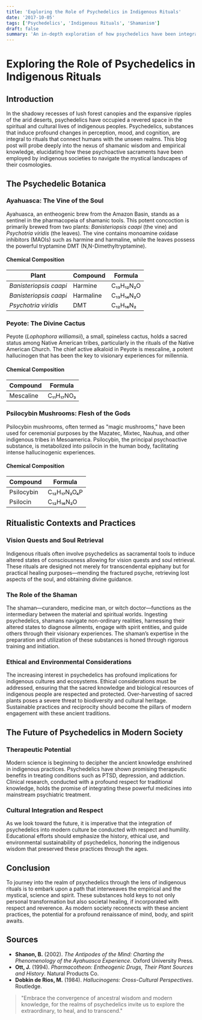```yaml
---
title: 'Exploring the Role of Psychedelics in Indigenous Rituals'
date: '2017-10-05'
tags: ['Psychedelics', 'Indigenous Rituals', 'Shamanism']
draft: false
summary: 'An in-depth exploration of how psychedelics have been integrated into indigenous rituals, combining shamanic wisdom with the articulate complexity of chemistry.'
---
```


# Exploring the Role of Psychedelics in Indigenous Rituals

## Introduction

In the shadowy recesses of lush forest canopies and the expansive ripples of the arid deserts, psychedelics have occupied a revered space in the spiritual and cultural lives of indigenous peoples. Psychedelics, substances that induce profound changes in perception, mood, and cognition, are integral to rituals that connect humans with the unseen realms. This blog post will probe deeply into the nexus of shamanic wisdom and empirical knowledge, elucidating how these psychoactive sacraments have been employed by indigenous societies to navigate the mystical landscapes of their cosmologies.

## The Psychedelic Botanica

### Ayahuasca: The Vine of the Soul

Ayahuasca, an entheogenic brew from the Amazon Basin, stands as a sentinel in the pharmacopeia of shamanic tools. This potent concoction is primarily brewed from two plants: _Banisteriopsis caapi_ (the vine) and _Psychotria viridis_ (the leaves). The vine contains monoamine oxidase inhibitors (MAOIs) such as harmine and harmaline, while the leaves possess the powerful tryptamine DMT (N,N-Dimethyltryptamine).

#### **Chemical Composition**

| Plant | Compound | Formula |
|-------|----------|---------|
| _Banisteriopsis caapi_ | Harmine | C₁₃H₁₂N₂O |
| _Banisteriopsis caapi_ | Harmaline | C₁₃H₁₄N₂O |
| _Psychotria viridis_ | DMT | C₁₂H₁₆N₂ |

### Peyote: The Divine Cactus

Peyote (_Lophophora williamsii_), a small, spineless cactus, holds a sacred status among Native American tribes, particularly in the rituals of the Native American Church. The chief active alkaloid in Peyote is mescaline, a potent hallucinogen that has been the key to visionary experiences for millennia.

#### **Chemical Composition**

| Compound | Formula |
|----------|---------|
| Mescaline | C₁₁H₁₇NO₃ |

### Psilocybin Mushrooms: Flesh of the Gods

Psilocybin mushrooms, often termed as "magic mushrooms," have been used for ceremonial purposes by the Mazatec, Mixtec, Nauhua, and other indigenous tribes in Mesoamerica. Psilocybin, the principal psychoactive substance, is metabolized into psilocin in the human body, facilitating intense hallucinogenic experiences.

#### **Chemical Composition**

| Compound | Formula |
|----------|---------|
| Psilocybin | C₁₂H₁₇N₂O₄P |
| Psilocin | C₁₂H₁₆N₂O |

## Ritualistic Contexts and Practices

### Vision Quests and Soul Retrieval

Indigenous rituals often involve psychedelics as sacramental tools to induce altered states of consciousness allowing for vision quests and soul retrieval. These rituals are designed not merely for transcendental epiphany but for practical healing purposes—mending the fractured psyche, retrieving lost aspects of the soul, and obtaining divine guidance.

### The Role of the Shaman

The shaman—curandero, medicine man, or witch doctor—functions as the intermediary between the material and spiritual worlds. Ingesting psychedelics, shamans navigate non-ordinary realities, harnessing their altered states to diagnose ailments, engage with spirit entities, and guide others through their visionary experiences. The shaman’s expertise in the preparation and utilization of these substances is honed through rigorous training and initiation.

### Ethical and Environmental Considerations

The increasing interest in psychedelics has profound implications for indigenous cultures and ecosystems. Ethical considerations must be addressed, ensuring that the sacred knowledge and biological resources of indigenous people are respected and protected. Over-harvesting of sacred plants poses a severe threat to biodiversity and cultural heritage. Sustainable practices and reciprocity should become the pillars of modern engagement with these ancient traditions.

## The Future of Psychedelics in Modern Society

### Therapeutic Potential

Modern science is beginning to decipher the ancient knowledge enshrined in indigenous practices. Psychedelics have shown promising therapeutic benefits in treating conditions such as PTSD, depression, and addiction. Clinical research, conducted with a profound respect for traditional knowledge, holds the promise of integrating these powerful medicines into mainstream psychiatric treatment.

### Cultural Integration and Respect

As we look toward the future, it is imperative that the integration of psychedelics into modern culture be conducted with respect and humility. Educational efforts should emphasize the history, ethical use, and environmental sustainability of psychedelics, honoring the indigenous wisdom that preserved these practices through the ages.

## Conclusion

To journey into the realm of psychedelics through the lens of indigenous rituals is to embark upon a path that interweaves the empirical and the mystical, science and spirit. These substances hold keys to not only personal transformation but also societal healing, if incorporated with respect and reverence. As modern society reconnects with these ancient practices, the potential for a profound renaissance of mind, body, and spirit awaits.

## Sources

- **Shanon, B.** (2002). _The Antipodes of the Mind: Charting the Phenomenology of the Ayahuasca Experience_. Oxford University Press.
- **Ott, J.** (1994). _Pharmacotheon: Entheogenic Drugs, Their Plant Sources and History_. Natural Products Co.
- **Dobkin de Rios, M.** (1984). _Hallucinogens: Cross-Cultural Perspectives_. Routledge.

> "Embrace the convergence of ancestral wisdom and modern knowledge, for the realms of psychedelics invite us to explore the extraordinary, to heal, and to transcend."